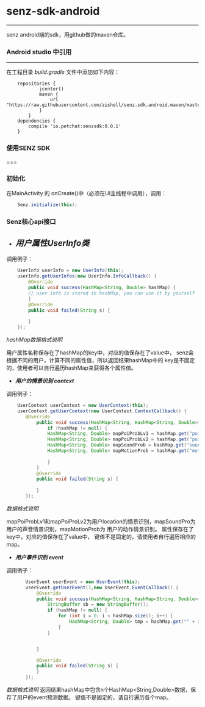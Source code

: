 # senz-sdk-android
---
senz android端的sdk，用github做的maven仓库。
### Android studio 中引用
---
在工程目录 *build.gradle* 文件中添加如下内容：
```
    repositories {
			jcenter()
			maven {
				url "https://raw.githubusercontent.com/zishell/senz.sdk.android.maven/master"
			}
		}
	dependencies {
		compile 'io.petchat:senzsdk:0.0.1'
	}
```


### 使用SENZ SDK
===
### 初始化
在MainActivity 的 onCreate()中（必须在UI主线程中调用），调用：
```java
    Senz.initialize(this);
```
### Senz核心api接口

- ***用户属性UserInfo类***
  ---  
调用例子：
```java
    UserInfo userInfo = new UserInfo(this);
    userInfo.getUserInfos(new UserInfo.InfoCallback() {
        @Override
        public void success(HashMap<String, Double> hashMap) {
        // user info is stored in hashMap, you can use it by yourself
        }
        @Override
        public void failed(String s) {
        
        }
    });
```
*hashMap数据格式说明*

用户属性名称保存在了hashMap的key中，对应的值保存在了value中，
senz会根据不同的用户，计算不同的属性值，所以返回结果hashMap中的
key是不固定的，使用者可以自行遍历hashMap来获得各个属性值。

- ***用户的情景识别 context***

调用例子：

 ```java
     UserContext userContext = new UserContext(this);
     userContext.getUserContext(new UserContext.ContextCallback() {
        @Override
            public void success(HashMap<String, HashMap<String, Double>> hashMap) {
                if (hashMap != null) {
                HashMap<String, Double> mapPoiProbLv1 = hashMap.get("poiProbLv1");
                HashMap<String, Double> mapPoiProbLv2 = hashMap.get("poiProbLv2");
                HashMap<String, Double> mapSoundProb = hashMap.get("soundProb");
                HashMap<String, Double> mapMotionProb = hashMap.get("motionProb");
                
                }
            }
            @Override
            public void failed(String s) {
              
            }
        });
 ```
*数据格式说明*
 
 mapPoiProbLv1和mapPoiProLv2为用户location的情景识别，mapSoundPro为用户的声音情景识别，mapMotionProb为
 用户的动作情景识别。
 属性保存在了key中，对应的值保存在了value中，
 键值不是固定的，请使用者自行遍历相应的map。
 
 - ***用户事件识别 event***
 
 调用例子：

 ```java
        UserEvent userEvent = new UserEvent(this);
        userEvent.getUserEvent(1,new UserEvent.EventCallback() {
            @Override
            public void success(HashMap<String, HashMap<String, Double>> hashMap) {
                StringBuffer sb = new StringBuffer();
                if (hashMap != null) {
                    for (int i = 0; i < hashMap.size(); i++) {
                        HashMap<String, Double> tmp = hashMap.get("" + i);
                    }
                }


            }

            @Override
            public void failed(String s) {
            }
        });
 ```
 *数据格式说明*
 返回结果hashMap中包含n个HashMap<String,Double>数据，保存了用户的event预测数据。
 键值不是固定的，请自行遍历各个map。
 
 
 
 
 













